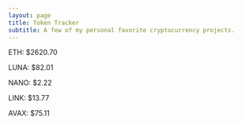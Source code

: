 ```yaml
---
layout: page
title: Token Tracker
subtitle: A few of my personal favorite cryptocurrency projects.
---
```


<!--BEGINCRYPTOINPUT-->
ETH: $2620.70

LUNA: $82.01

NANO: $2.22

LINK: $13.77

AVAX: $75.11

<!--ENDCRYPTOINPUT-->
